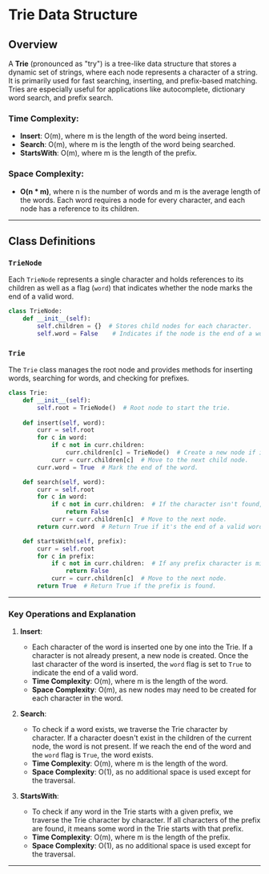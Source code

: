 # Trie Data Structure

## Overview
A **Trie** (pronounced as "try") is a tree-like data structure that stores a dynamic set of strings, where each node represents a character of a string. It is primarily used for fast searching, inserting, and prefix-based matching. Tries are especially useful for applications like autocomplete, dictionary word search, and prefix search.

### Time Complexity:
- **Insert**: O(m), where m is the length of the word being inserted.
- **Search**: O(m), where m is the length of the word being searched.
- **StartsWith**: O(m), where m is the length of the prefix.

### Space Complexity:
- **O(n * m)**, where n is the number of words and m is the average length of the words. Each word requires a node for every character, and each node has a reference to its children.

---

## Class Definitions

### `TrieNode`

Each `TrieNode` represents a single character and holds references to its children as well as a flag (`word`) that indicates whether the node marks the end of a valid word.

```python
class TrieNode:
    def __init__(self):
        self.children = {}  # Stores child nodes for each character.
        self.word = False    # Indicates if the node is the end of a word.
```

### `Trie`

The `Trie` class manages the root node and provides methods for inserting words, searching for words, and checking for prefixes.

```python
class Trie:
    def __init__(self):
        self.root = TrieNode()  # Root node to start the trie.
    
    def insert(self, word):
        curr = self.root
        for c in word:
            if c not in curr.children:
                curr.children[c] = TrieNode()  # Create a new node if it doesn't exist.
            curr = curr.children[c]  # Move to the next child node.
        curr.word = True  # Mark the end of the word.

    def search(self, word):
        curr = self.root
        for c in word:
            if c not in curr.children:  # If the character isn't found, return False.
                return False
            curr = curr.children[c]  # Move to the next node.
        return curr.word  # Return True if it's the end of a valid word.

    def startsWith(self, prefix):
        curr = self.root
        for c in prefix:
            if c not in curr.children:  # If any prefix character is missing, return False.
                return False
            curr = curr.children[c]  # Move to the next node.
        return True  # Return True if the prefix is found.
```

---

### Key Operations and Explanation

1. **Insert**:
   - Each character of the word is inserted one by one into the Trie. If a character is not already present, a new node is created. Once the last character of the word is inserted, the `word` flag is set to `True` to indicate the end of a valid word.
   - **Time Complexity**: O(m), where m is the length of the word.
   - **Space Complexity**: O(m), as new nodes may need to be created for each character in the word.

2. **Search**:
   - To check if a word exists, we traverse the Trie character by character. If a character doesn't exist in the children of the current node, the word is not present. If we reach the end of the word and the `word` flag is `True`, the word exists.
   - **Time Complexity**: O(m), where m is the length of the word.
   - **Space Complexity**: O(1), as no additional space is used except for the traversal.

3. **StartsWith**:
   - To check if any word in the Trie starts with a given prefix, we traverse the Trie character by character. If all characters of the prefix are found, it means some word in the Trie starts with that prefix.
   - **Time Complexity**: O(m), where m is the length of the prefix.
   - **Space Complexity**: O(1), as no additional space is used except for the traversal.

---
